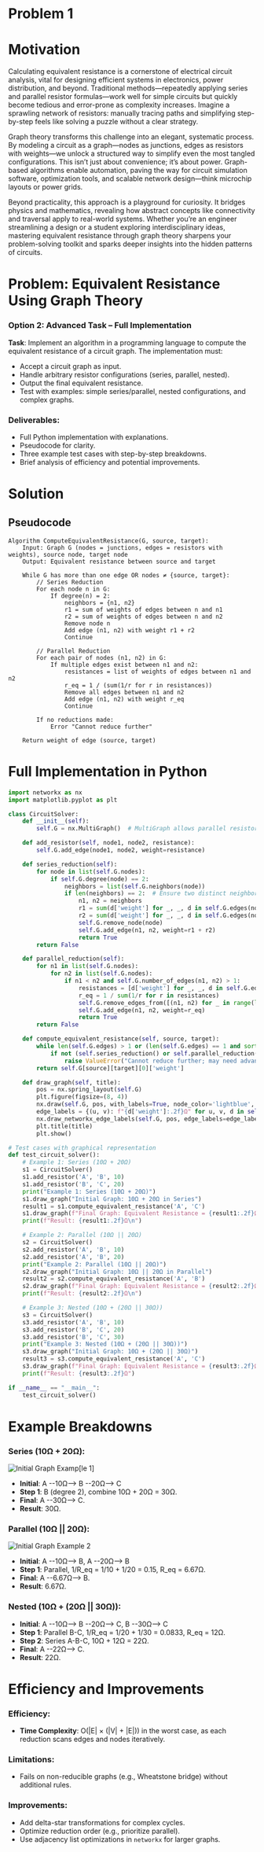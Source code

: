 # Problem 1
# Motivation

Calculating equivalent resistance is a cornerstone of electrical circuit analysis, vital for designing efficient systems in electronics, power distribution, and beyond. Traditional methods—repeatedly applying series and parallel resistor formulas—work well for simple circuits but quickly become tedious and error-prone as complexity increases. Imagine a sprawling network of resistors: manually tracing paths and simplifying step-by-step feels like solving a puzzle without a clear strategy.

Graph theory transforms this challenge into an elegant, systematic process. By modeling a circuit as a graph—nodes as junctions, edges as resistors with weights—we unlock a structured way to simplify even the most tangled configurations. This isn’t just about convenience; it’s about power. Graph-based algorithms enable automation, paving the way for circuit simulation software, optimization tools, and scalable network design—think microchip layouts or power grids.

Beyond practicality, this approach is a playground for curiosity. It bridges physics and mathematics, revealing how abstract concepts like connectivity and traversal apply to real-world systems. Whether you’re an engineer streamlining a design or a student exploring interdisciplinary ideas, mastering equivalent resistance through graph theory sharpens your problem-solving toolkit and sparks deeper insights into the hidden patterns of circuits.

# Problem: Equivalent Resistance Using Graph Theory

### Option 2: Advanced Task – Full Implementation

**Task**: Implement an algorithm in a programming language to compute the equivalent resistance of a circuit graph. The implementation must:

- Accept a circuit graph as input.
- Handle arbitrary resistor configurations (series, parallel, nested).
- Output the final equivalent resistance.
- Test with examples: simple series/parallel, nested configurations, and complex graphs.

### Deliverables:

- Full Python implementation with explanations.
- Pseudocode for clarity.
- Three example test cases with step-by-step breakdowns.
- Brief analysis of efficiency and potential improvements.

# Solution

## Pseudocode

```plaintext
Algorithm ComputeEquivalentResistance(G, source, target):
    Input: Graph G (nodes = junctions, edges = resistors with weights), source node, target node
    Output: Equivalent resistance between source and target

    While G has more than one edge OR nodes ≠ {source, target}:
        // Series Reduction
        For each node n in G:
            If degree(n) = 2:
                neighbors = {n1, n2}
                r1 = sum of weights of edges between n and n1
                r2 = sum of weights of edges between n and n2
                Remove node n
                Add edge (n1, n2) with weight r1 + r2
                Continue

        // Parallel Reduction
        For each pair of nodes (n1, n2) in G:
            If multiple edges exist between n1 and n2:
                resistances = list of weights of edges between n1 and n2
                r_eq = 1 / (sum(1/r for r in resistances))
                Remove all edges between n1 and n2
                Add edge (n1, n2) with weight r_eq
                Continue

        If no reductions made:
            Error "Cannot reduce further"

    Return weight of edge (source, target)
```
# Full Implementation in Python

```python
import networkx as nx
import matplotlib.pyplot as plt

class CircuitSolver:
    def __init__(self):
        self.G = nx.MultiGraph()  # MultiGraph allows parallel resistors

    def add_resistor(self, node1, node2, resistance):
        self.G.add_edge(node1, node2, weight=resistance)

    def series_reduction(self):
        for node in list(self.G.nodes):
            if self.G.degree(node) == 2:
                neighbors = list(self.G.neighbors(node))
                if len(neighbors) == 2:  # Ensure two distinct neighbors
                    n1, n2 = neighbors
                    r1 = sum(d['weight'] for _, _, d in self.G.edges(node, data=True) if _ == n1)
                    r2 = sum(d['weight'] for _, _, d in self.G.edges(node, data=True) if _ == n2)
                    self.G.remove_node(node)
                    self.G.add_edge(n1, n2, weight=r1 + r2)
                    return True
        return False

    def parallel_reduction(self):
        for n1 in list(self.G.nodes):
            for n2 in list(self.G.nodes):
                if n1 < n2 and self.G.number_of_edges(n1, n2) > 1:
                    resistances = [d['weight'] for _, _, d in self.G.edges(n1, data=True) if _ == n2]
                    r_eq = 1 / sum(1/r for r in resistances)
                    self.G.remove_edges_from([(n1, n2) for _ in range(len(resistances))])
                    self.G.add_edge(n1, n2, weight=r_eq)
                    return True
        return False

    def compute_equivalent_resistance(self, source, target):
        while len(self.G.edges) > 1 or (len(self.G.edges) == 1 and sorted(self.G.nodes) != sorted([source, target])):
            if not (self.series_reduction() or self.parallel_reduction()):
                raise ValueError("Cannot reduce further; may need advanced methods.")
        return self.G[source][target][0]['weight']

    def draw_graph(self, title):
        pos = nx.spring_layout(self.G)
        plt.figure(figsize=(8, 4))
        nx.draw(self.G, pos, with_labels=True, node_color='lightblue', node_size=500, font_size=12, font_weight='bold')
        edge_labels = {(u, v): f"{d['weight']:.2f}Ω" for u, v, d in self.G.edges(data=True)}
        nx.draw_networkx_edge_labels(self.G, pos, edge_labels=edge_labels, font_size=10)
        plt.title(title)
        plt.show()

# Test cases with graphical representation
def test_circuit_solver():
    # Example 1: Series (10Ω + 20Ω)
    s1 = CircuitSolver()
    s1.add_resistor('A', 'B', 10)
    s1.add_resistor('B', 'C', 20)
    print("Example 1: Series (10Ω + 20Ω)")
    s1.draw_graph("Initial Graph: 10Ω + 20Ω in Series")
    result1 = s1.compute_equivalent_resistance('A', 'C')
    s1.draw_graph(f"Final Graph: Equivalent Resistance = {result1:.2f}Ω")
    print(f"Result: {result1:.2f}Ω\n")

    # Example 2: Parallel (10Ω || 20Ω)
    s2 = CircuitSolver()
    s2.add_resistor('A', 'B', 10)
    s2.add_resistor('A', 'B', 20)
    print("Example 2: Parallel (10Ω || 20Ω)")
    s2.draw_graph("Initial Graph: 10Ω || 20Ω in Parallel")
    result2 = s2.compute_equivalent_resistance('A', 'B')
    s2.draw_graph(f"Final Graph: Equivalent Resistance = {result2:.2f}Ω")
    print(f"Result: {result2:.2f}Ω\n")

    # Example 3: Nested (10Ω + (20Ω || 30Ω))
    s3 = CircuitSolver()
    s3.add_resistor('A', 'B', 10)
    s3.add_resistor('B', 'C', 20)
    s3.add_resistor('B', 'C', 30)
    print("Example 3: Nested (10Ω + (20Ω || 30Ω))")
    s3.draw_graph("Initial Graph: 10Ω + (20Ω || 30Ω)")
    result3 = s3.compute_equivalent_resistance('A', 'C')
    s3.draw_graph(f"Final Graph: Equivalent Resistance = {result3:.2f}Ω")
    print(f"Result: {result3:.2f}Ω")

if __name__ == "__main__":
    test_circuit_solver()
```
# Example Breakdowns

### Series (10Ω + 20Ω):
![Initial Graph Examp[le 1]](<Screenshot 2025-04-08 at 9.23.00 AM.png>)
- **Initial**: A --10Ω--> B --20Ω--> C
- **Step 1**: B (degree 2), combine 10Ω + 20Ω = 30Ω.
- **Final**: A --30Ω--> C.
- **Result**: 30Ω.
 

### Parallel (10Ω || 20Ω):
![Initial Graph Example 2](image.png)
- **Initial**: A --10Ω--> B, A --20Ω--> B
- **Step 1**: Parallel, 1/R_eq = 1/10 + 1/20 = 0.15, R_eq = 6.67Ω.
- **Final**: A --6.67Ω--> B.
- **Result**: 6.67Ω.

### Nested (10Ω + (20Ω || 30Ω)):
- **Initial**: A --10Ω--> B --20Ω--> C, B --30Ω--> C
- **Step 1**: Parallel B-C, 1/R_eq = 1/20 + 1/30 = 0.0833, R_eq = 12Ω.
- **Step 2**: Series A-B-C, 10Ω + 12Ω = 22Ω.
- **Final**: A --22Ω--> C.
- **Result**: 22Ω.

# Efficiency and Improvements

### Efficiency:
- **Time Complexity**: O(|E| × (|V| + |E|)) in the worst case, as each reduction scans edges and nodes iteratively.

### Limitations:
- Fails on non-reducible graphs (e.g., Wheatstone bridge) without additional rules.

### Improvements:
- Add delta-star transformations for complex cycles.
- Optimize reduction order (e.g., prioritize parallel).
- Use adjacency list optimizations in `networkx` for larger graphs.

